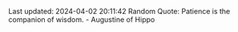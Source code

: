 Last updated: 2024-04-02 20:11:42
Random Quote: Patience is the companion of wisdom. - Augustine of Hippo